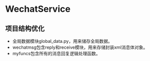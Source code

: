 # WechatService

## 项目结构优化 

- 全局数据模块global_data.py，用来储存全局数据。
- wechatmsg包含reply和receive模块，用来存储封装xml消息体对象。
- myfuncs包含所有的消息回复逻辑处理函数。
